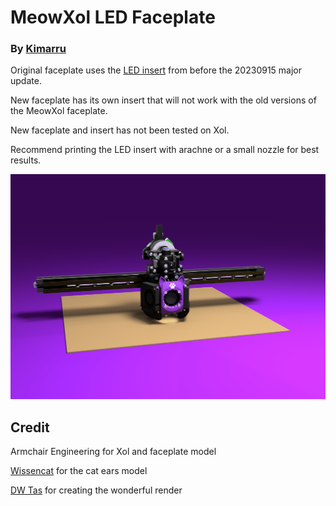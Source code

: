 # MeowXol LED Faceplate

### By [Kimarru](https://github.com/Kimarru)

Original faceplate uses the [LED insert](https://github.com/Armchair-Engineering/Xol-Toolhead/blob/8738f04827ed52bf14f475c76bdd0ff187363ccf/STL/Faceplates/%5Bwhite%5D%20LED%20diffuser.stl) from before the 20230915 major update.

New faceplate has its own insert that will not work with the old versions of the MeowXol faceplate.

New faceplate and insert has not been tested on Xol.

Recommend printing the LED insert with arachne or a small nozzle for best results.

![Render](Images/MeowXol_full-assembly_Purple.PNG)

## Credit  
Armchair Engineering for Xol and faceplate model 

[Wissencat](https://www.printables.com/@Wissencat) for the cat ears model

[DW Tas](https://github.com/DW-Tas) for creating the wonderful render
